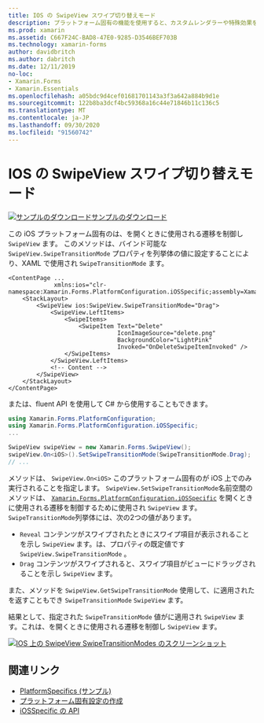 ```yaml
---
title: IOS の SwipeView スワイプ切り替えモード
description: プラットフォーム固有の機能を使用すると、カスタムレンダラーや特殊効果を実装することなく、特定のプラットフォームでのみ使用できる機能を使用できます。 この記事では、SwipeView を開くときに使用される遷移を制御する iOS プラットフォーム固有のを使用する方法について説明します。
ms.prod: xamarin
ms.assetid: C667F24C-BAD8-47E0-9285-D3546BEF703B
ms.technology: xamarin-forms
author: davidbritch
ms.author: dabritch
ms.date: 12/11/2019
no-loc:
- Xamarin.Forms
- Xamarin.Essentials
ms.openlocfilehash: a05bdc9d4cef01681701143a3f3a642a884b9d1e
ms.sourcegitcommit: 122b8ba3dcf4bc59368a16c44e71846b11c136c5
ms.translationtype: MT
ms.contentlocale: ja-JP
ms.lasthandoff: 09/30/2020
ms.locfileid: "91560742"
---
```

# <a name="swipeview-swipe-transition-mode-on-ios"></a>IOS の SwipeView スワイプ切り替えモード

[![サンプルのダウンロード](~/media/shared/download.png)サンプルのダウンロード](https://docs.microsoft.com/samples/xamarin/xamarin-forms-samples/userinterface-platformspecifics)

この iOS プラットフォーム固有のは、を開くときに使用される遷移を制御し `SwipeView` ます。 このメソッドは、バインド可能な `SwipeView.SwipeTransitionMode` プロパティを列挙体の値に設定することにより、XAML で使用され `SwipeTransitionMode` ます。

```xaml
<ContentPage ...
             xmlns:ios="clr-namespace:Xamarin.Forms.PlatformConfiguration.iOSSpecific;assembly=Xamarin.Forms.Core">
    <StackLayout>
        <SwipeView ios:SwipeView.SwipeTransitionMode="Drag">
            <SwipeView.LeftItems>
                <SwipeItems>
                    <SwipeItem Text="Delete"
                               IconImageSource="delete.png"
                               BackgroundColor="LightPink"
                               Invoked="OnDeleteSwipeItemInvoked" />
                </SwipeItems>
            </SwipeView.LeftItems>
            <!-- Content -->
        </SwipeView>
    </StackLayout>
</ContentPage>
```

または、fluent API を使用して C# から使用することもできます。

```csharp
using Xamarin.Forms.PlatformConfiguration;
using Xamarin.Forms.PlatformConfiguration.iOSSpecific;
...

SwipeView swipeView = new Xamarin.Forms.SwipeView();
swipeView.On<iOS>().SetSwipeTransitionMode(SwipeTransitionMode.Drag);
// ...
```

メソッドは、 `SwipeView.On<iOS>` このプラットフォーム固有のが iOS 上でのみ実行されることを指定します。 `SwipeView.SetSwipeTransitionMode`名前空間のメソッドは、 [`Xamarin.Forms.PlatformConfiguration.iOSSpecific`](xref:Xamarin.Forms.PlatformConfiguration.iOSSpecific) を開くときに使用される遷移を制御するために使用され `SwipeView` ます。 `SwipeTransitionMode`列挙体には、次の2つの値があります。

- `Reveal` コンテンツがスワイプされたときにスワイプ項目が表示されることを示し `SwipeView` ます。は、プロパティの既定値です `SwipeView.SwipeTransitionMode` 。
- `Drag` コンテンツがスワイプされると、スワイプ項目がビューにドラッグされることを示し `SwipeView` ます。

また、メソッドを `SwipeView.GetSwipeTransitionMode` 使用して、に適用されたを返すこともでき `SwipeTransitionMode` `SwipeView` ます。

結果として、指定された `SwipeTransitionMode` 値がに適用され `SwipeView` ます。これは、を開くときに使用される遷移を制御し `SwipeView` ます。

[![IOS 上の SwipeView SwipeTransitionModes のスクリーンショット](swipeview-swipetransitionmode-images/swipetransitionmode.png "IOS での SwipeTransitionModes")](swipeview-swipetransitionmode-images/swipetransitionmode-large.png#lightbox "IOS での SwipeTransitionModes")

## <a name="related-links"></a>関連リンク

- [PlatformSpecifics (サンプル)](/samples/xamarin/xamarin-forms-samples/userinterface-platformspecifics)
- [プラットフォーム固有設定の作成](~/xamarin-forms/platform/platform-specifics/index.md#creating-platform-specifics)
- [iOSSpecific の API](xref:Xamarin.Forms.PlatformConfiguration.iOSSpecific)